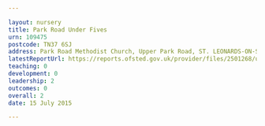 ```yaml
---

layout: nursery
title: Park Road Under Fives
urn: 109475
postcode: TN37 6SJ
address: Park Road Methodist Church, Upper Park Road, ST. LEONARDS-ON-SEA, East Sussex, TN37 6SJ
latestReportUrl: https://reports.ofsted.gov.uk/provider/files/2501268/urn/109475.pdf
teaching: 0
development: 0
leadership: 2
outcomes: 0
overall: 2
date: 15 July 2015

---
```

